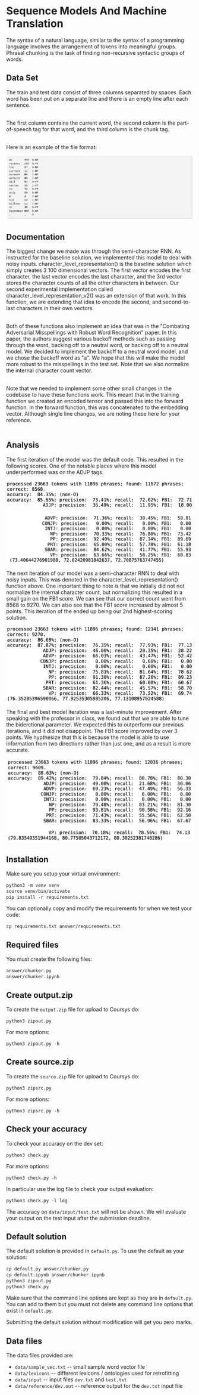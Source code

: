 # Sequence Models And Machine Translation

The syntax of a natural language, similar to the syntax of a programming language involves the arrangement of tokens into meaningful groups. Phrasal chunking is the task of finding non-recursive syntactic groups of words.

## Data Set

The train and test data consist of three columns separated by spaces. Each word has been put on a separate line and there is an empty line after each sentence. </br> </br>

The first column contains the current word, the second column is the part-of-speech tag for that word, and the third column is the chunk tag. </br></br>

Here is an example of the file format:

![data](./images/data.png)

## Documentation 

The biggest change we made was through the semi-character RNN. As instructed for the baseline solution, we implemented this model to deal with noisy inputs. character_level_representation() is the baseline solution which simply creates 3 100 dimensional vectors. The first vector encodes the first character, the last vector encodes the last character, and the 3rd vector stores the character counts of all the other characters in between. Our second experimental implementation called character_level_representation_v2() was an extension of that work. In this function, we are extending that idea to encode the second, and second-to-last characters in their own vectors. </br> </br>


Both of these functions also implement an idea that was in the "Combating Adversarial Misspellings with Robust Word Recognition" paper. In this paper, the authors suggest various backoff methods such as passing through the word, backing off to a neutral word, or backing off to a neutral model. We decided to implement the backoff to a neutral word model, and we chose the backoff word as "a". We hope that this will make the model more robust to the misspellings in the test set. Note that we also normalize the internal character count vector.
</br></br>

Note that we needed to implement some other small changes in the codebase to have these functions work. This meant that in the training function we created an encoded tensor and passed this into the forward function. In the forward function, this was concatenated to the embedding vector. Although single line changes, we are noting these here for your reference. </br> </br>

## Analysis

The first iteration of the model was the default code. This resulted in the following scores. One of the notable places where this model underperformed was on the ADJP tags.

![analysis2](./images/analysis2.png)
![analysis1](./images/analysis1.png)

The next iteration of our model was a semi-character RNN to deal with noisy inputs. This was denoted in the character_level_representation() function above. One important thing to note is that we initially did not not normalize the internal character count, but normalizing this resulted in a small gain on the FB1 score. We can see that our correct count went from 8568 to 9270. We can also see that the FB1 score increased by almost 5 points. This iteration of the ended up being our 2nd highest-scoring solution.

![analysis3](./images/a3.png)

The final and best model iteration was a last-minute improvement. After speaking with the professor in class, we found out that we are able to tune the biderctional parameter. We expected this to outperform our previous iterations, and it did not disappoint. The FB1 score improved by over 3 points. We hypthesize that this is because the model is able to use information from two directions rather than just one, and as a result is more accurate.

![analysis4](./images/a4.png)

## Installation

Make sure you setup your virtual environment:

    python3 -m venv venv
    source venv/bin/activate
    pip install -r requirements.txt

You can optionally copy and modify the requirements for when we
test your code:

    cp requirements.txt answer/requirements.txt

## Required files

You must create the following files:

    answer/chunker.py
    answer/chunker.ipynb

## Create output.zip

To create the `output.zip` file for upload to Coursys do:

    python3 zipout.py

For more options:

    python3 zipout.py -h

## Create source.zip

To create the `source.zip` file for upload to Coursys do:

    python3 zipsrc.py

For more options:

    python3 zipsrc.py -h

## Check your accuracy

To check your accuracy on the dev set:

    python3 check.py

For more options:

    python3 check.py -h

In particular use the log file to check your output evaluation:

    python3 check.py -l log

The accuracy on `data/input/test.txt` will not be shown.  We will
evaluate your output on the test input after the submission deadline.

## Default solution

The default solution is provided in `default.py`. To use the default
as your solution:

    cp default.py answer/chunker.py
    cp default.ipynb answer/chunker.ipynb
    python3 zipout.py
    python3 check.py

Make sure that the command line options are kept as they are in
`default.py`. You can add to them but you must not delete any
command line options that exist in `default.py`.

Submitting the default solution without modification will get you
zero marks.

## Data files

The data files provided are:

* `data/sample_vec.txt` -- small sample word vector file
* `data/lexicons` -- different lexicons / ontologies used for retrofitting
* `data/input` -- input files `dev.txt` and `test.txt`
* `data/reference/dev.out` -- reference output for the `dev.txt` input file

